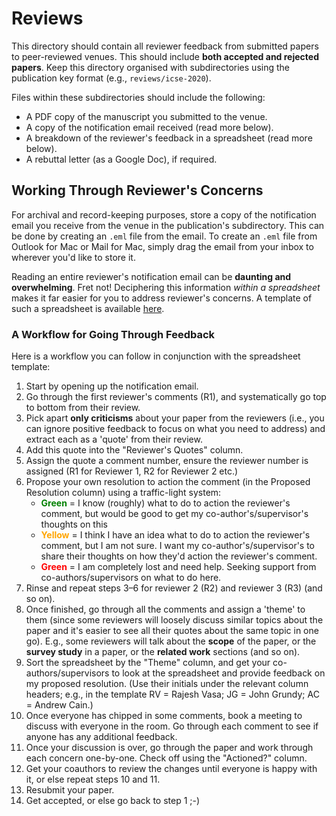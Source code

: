 # Reviews

This directory should contain all reviewer feedback from submitted papers to peer-reviewed venues. This should include **both accepted and rejected papers**. Keep this directory organised with subdirectories using the publication key format (e.g., `reviews/icse-2020`).

Files within these subdirectories should include the following:

* A PDF copy of the manuscript you submitted to the venue.
* A copy of the notification email received (read more below).
* A breakdown of the reviewer's feedback in a spreadsheet (read more below).
* A rebuttal letter (as a Google Doc), if required.

## Working Through Reviewer's Concerns

For archival and record-keeping purposes, store a copy of the notification email you receive from the venue in the publication's subdirectory. This can be done by creating an `.eml` file from the email. To create an `.eml` file from Outlook for Mac or Mail for Mac, simply drag the email from your inbox to wherever you'd like to store it.

Reading an entire reviewer's notification email can be **daunting and overwhelming**. Fret not! Deciphering this information _within a spreadsheet_ makes it far easier for you to address reviewer's concerns. A template of such a spreadsheet is available [here](https://docs.google.com/spreadsheets/d/1_HWrqVFU-W8_mq_OHjr4h2wzBfMor7yjy3rcX-Cs_JU/edit?usp=sharing
). 

### A Workflow for Going Through Feedback

Here is a workflow you can follow in conjunction with the spreadsheet template:

1. Start by opening up the notification email.
1. Go through the first reviewer's comments (R1), and systematically go top to bottom from their review. 
1. Pick apart **only criticisms** about your paper from the reviewers (i.e., you can ignore positive feedback to focus on what you need to address) and extract each as a 'quote' from their review.
1. Add this quote into the "Reviewer's Quotes" column.
1. Assign the quote a comment number, ensure the reviewer number is assigned (R1 for Reviewer 1, R2 for Reviewer 2 etc.)
1. Propose your own resolution to action the comment (in the Proposed Resolution column) using a traffic-light system:
	* **<font color="green">Green</font>** = I know (roughly) what to do to action the reviewer's comment, but would be good to get my co-author's/supervisor's thoughts on this
	* **<font color="orange">Yellow</font>** = I think I have an idea what to do to action the reviewer's comment, but I am not sure. I want my co-author's/supervisor's to share their thoughts on how they'd action the reviewer's comment.
	* **<font color="red">Green</font>** = I am completely lost and need help. Seeking support from co-authors/supervisors on what to do here.
1. Rinse and repeat steps 3–6 for reviewer 2 (R2) and reviewer 3 (R3) (and so on). 
1. Once finished, go through all the comments and assign a 'theme' to them (since some reviewers will loosely discuss similar topics about the paper and it's easier to see all their quotes about the same topic in one go). E.g., some reviewers will talk about the **scope** of the paper, or the **survey study** in a paper, or the **related work** sections (and so on).
1. Sort the spreadsheet by the "Theme" column, and get your co-authors/supervisors to look at the spreadsheet and provide feedback on my proposed resolution. (Use their initials under the relevant column headers; e.g., in the template RV = Rajesh Vasa; JG = John Grundy; AC = Andrew Cain.)
1. Once everyone has chipped in some comments, book a meeting to discuss with everyone in the room. Go through each comment to see if anyone has any additional feedback.
1. Once your discussion is over, go through the paper and work through each concern one-by-one. Check off using the "Actioned?" column.
1. Get your coauthors to review the changes until everyone is happy with it, or else repeat steps 10 and 11.
1. Resubmit your paper.
1. Get accepted, or else go back to step 1 ;-)



